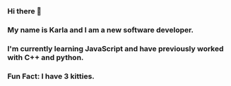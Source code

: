 ### Hi there 👋
### My name is Karla and I am a new software developer.
### I'm currently learning JavaScript and have previously worked with C++ and python. 
### Fun Fact: I have 3 kitties. 
<!--
**kperez1310/kperez1310** is a ✨ _special_ ✨ repository because its `README.md` (this file) appears on your GitHub profile.


-->
